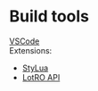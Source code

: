 # Build tools
[VSCode](https://code.visualstudio.com/)  
Extensions:  
- [StyLua](https://marketplace.visualstudio.com/items?itemName=JohnnyMorganz.stylua)
- [LotRO API](https://marketplace.visualstudio.com/items?itemName=lunarwtr.lotro-api)
